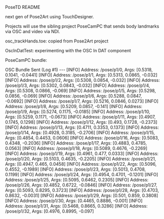 PoseTD README

next gen of Pose2Art using TouchDesigner.

Projects will use the sibling project PoseCamPC that sends body landmarks via OSC and video via NDI.

osc_trackHands.toe: copied from Pose2Art project

OscInDatTest: experimenting with the OSC In DAT component

PoseCamPC bundle:

 OSC Bundle Sent (Log #1) ---
[INFO]   Address: /pose/p1/0, Args: [0.5318, 0.1041, -0.0441]
[INFO]   Address: /pose/p1/1, Args: [0.5313, 0.0865, -0.032]
[INFO]   Address: /pose/p1/2, Args: [0.5308, 0.0854, -0.032]
[INFO]   Address: /pose/p1/3, Args: [0.5302, 0.0843, -0.032]
[INFO]   Address: /pose/p1/4, Args: [0.5308, 0.0866, -0.069]
[INFO]   Address: /pose/p1/5, Args: [0.5298, 0.0856, -0.069]
[INFO]   Address: /pose/p1/6, Args: [0.5288, 0.0847, -0.0692]
[INFO]   Address: /pose/p1/7, Args: [0.5216, 0.0846, 0.0273]
[INFO]   Address: /pose/p1/8, Args: [0.5209, 0.0857, -0.141]
[INFO]   Address: /pose/p1/9, Args: [0.5274, 0.1175, -0.0185]
[INFO]   Address: /pose/p1/10, Args: [0.5259, 0.1171, -0.0673]
[INFO]   Address: /pose/p1/11, Args: [0.4907, 0.1745, 0.1298]
[INFO]   Address: /pose/p1/12, Args: [0.493, 0.1728, -0.2373]
[INFO]   Address: /pose/p1/13, Args: [0.4711, 0.3353, 0.1373]
[INFO]   Address: /pose/p1/14, Args: [0.4928, 0.3185, -0.2706]
[INFO]   Address: /pose/p1/15, Args: [0.4854, 0.4453, 0.0606]
[INFO]   Address: /pose/p1/16, Args: [0.5083, 0.4348, -0.2036]
[INFO]   Address: /pose/p1/17, Args: [0.4883, 0.4785, 0.0563]
[INFO]   Address: /pose/p1/18, Args: [0.5089, 0.4676, -0.2269]
[INFO]   Address: /pose/p1/19, Args: [0.4961, 0.477, 0.0333]
[INFO]   Address: /pose/p1/20, Args: [0.5103, 0.4635, -0.2205]
[INFO]   Address: /pose/p1/21, Args: [0.4947, 0.465, 0.0458]
[INFO]   Address: /pose/p1/22, Args: [0.5096, 0.4552, -0.1989]
[INFO]   Address: /pose/p1/23, Args: [0.5013, 0.4708, 0.1199]
[INFO]   Address: /pose/p1/24, Args: [0.4954, 0.4701, -0.1201]
[INFO]   Address: /pose/p1/25, Args: [0.5095, 0.6462, 0.2305]
[INFO]   Address: /pose/p1/26, Args: [0.4852, 0.6722, -0.0846]
[INFO]   Address: /pose/p1/27, Args: [0.5093, 0.8295, 0.3723]
[INFO]   Address: /pose/p1/28, Args: [0.4703, 0.8632, -0.0031]
[INFO]   Address: /pose/p1/29, Args: [0.501, 0.859, 0.3808]
[INFO]   Address: /pose/p1/30, Args: [0.4465, 0.8886, -0.001]
[INFO]   Address: /pose/p1/31, Args: [0.5468, 0.8665, 0.3286]
[INFO]   Address: /pose/p1/32, Args: [0.4976, 0.8995, -0.097]